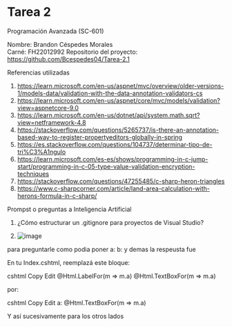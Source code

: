 # Tarea 2

Programación Avanzada (SC-601)

Nombre: Brandon Céspedes Morales  
Carné: FH22012992
Repositorio del proyecto: https://github.com/Bcespedes04/Tarea-2.1

Referencias utilizadas

1) https://learn.microsoft.com/en-us/aspnet/mvc/overview/older-versions-1/models-data/validation-with-the-data-annotation-validators-cs
2) https://learn.microsoft.com/en-us/aspnet/core/mvc/models/validation?view=aspnetcore-9.0
3) https://learn.microsoft.com/en-us/dotnet/api/system.math.sqrt?view=netframework-4.8
4) https://stackoverflow.com/questions/5265737/is-there-an-annotation-based-way-to-register-propertyeditors-globally-in-spring
5) https://es.stackoverflow.com/questions/104737/determinar-tipo-de-tri%C3%A1ngulo
6) https://learn.microsoft.com/es-es/shows/programming-in-c-jump-start/programming-in-c-05-type-value-validation-encryption-techniques
7) https://stackoverflow.com/questions/47255485/c-sharp-heron-triangles
8) https://www.c-sharpcorner.com/article/land-area-calculation-with-herons-formula-in-c-sharp/

Prompst o preguntas a Inteligencia Artificial

1) ¿Cómo estructurar un .gitignore para proyectos de Visual Studio?



2) ![image](https://github.com/user-attachments/assets/83172bf2-4358-432f-835b-3ee4d8d45e8a) 

para preguntarle como podia poner a: b: y demas la respeusta fue

En tu Index.cshtml, reemplazá este bloque:

cshtml
Copy
Edit
@Html.LabelFor(m => m.a)
@Html.TextBoxFor(m => m.a)

por:

cshtml
Copy
Edit
<label for="a">a:</label>
@Html.TextBoxFor(m => m.a)

Y así sucesivamente para los otros lados












